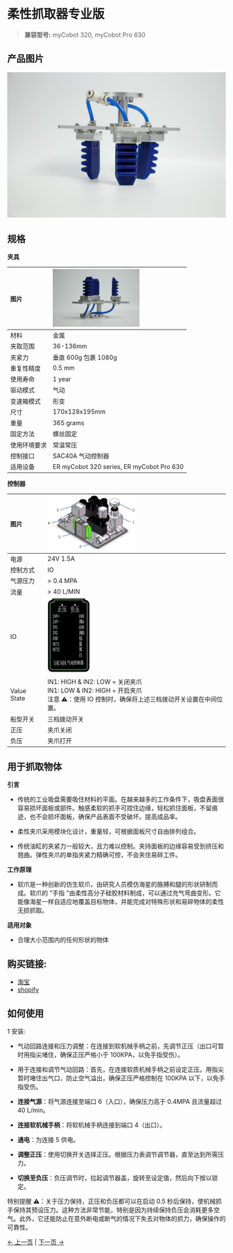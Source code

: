 # 柔性抓取器专业版

> **兼容型号:** myCobot 320, myCobot Pro 630

## 产品图片

<img src="../../../resources/1-ProductIntroduction/1.4/1.4.1-Gripper/4-FlexibleGripper/柔性夹爪1.jpg" alt="img-1" width="800" height="auto" /> <br>

## 规格

**夹具**

| **图片**     | <img src="../../../resources/1-ProductIntroduction/1.4/1.4.1-Gripper/4-FlexibleGripper/柔性夹爪2.jpg" alt="img-2" width="200" height="auto" /> |
| :----------- | :--------------------------------------------------------------------------------------------------------------------------------------------- |
| 材料         | 金属                                                                                                                                           |
| 夹取范围     | 36-136mm                                                                                                                                       |
| 夹紧力       | 垂直 600g 包裹 1080g                                                                                                                           |
| 重复性精度   | 0.5 mm                                                                                                                                         |
| 使用寿命     | 1 year                                                                                                                                         |
| 驱动模式     | 气动                                                                                                                                           |
| 变速箱模式   | 形变                                                                                                                                           |
| 尺寸         | 170x128x195mm                                                                                                                                  |
| 重量         | 365 grams                                                                                                                                      |
| 固定方法     | 螺丝固定                                                                                                                                       |
| 使用环境要求 | 常温常压                                                                                                                                       |
| 控制接口     | SAC40A 气动控制器                                                                                                                              |
| 适用设备     | ER myCobot 320 series, ER myCobot Pro 630                                                                                                      |

**控制器**

| **图片**    | <img src="../../../resources/1-ProductIntroduction/1.4/1.4.1-Gripper/4-FlexibleGripper/气动控制器1.jpg" alt="img-2" width="200" height="auto"/>       |
| :---------- | :---------------------------------------------------------------------------------------------------------------------------------------------------- |
| 电源        | 24V 1.5A                                                                                                                                              |
| 控制方式    | IO                                                                                                                                                    |
| 气源压力    | > 0.4 MPA                                                                                                                                             |
| 流量        | > 40 L/MIN                                                                                                                                            |
| IO          | <img src="../../../resources/1-ProductIntroduction/1.4/1.4.1-Gripper/4-FlexibleGripper/气动控制器2.jpg" alt="img-3" width="100" height="auto" /> <br> |
| Value State | IN1: HIGH & IN2: LOW = 关闭夹爪 <br> IN1: LOW & IN2: HIGH = 开启夹爪 <br> 注意 ⚠️：使用 IO 控制时，确保将上述三档拨动开关设置在中间位置。             |
| 船型开关    | 三档拨动开关                                                                                                                                          |
| 正压        | 夹爪关闭                                                                                                                                              |
| 负压        | 夹爪打开                                                                                                                                              |

## 用于抓取物体

**引言**

- 传统的工业吸盘需要吸住材料的平面。在越来越多的工作条件下，吸盘表面很容易损坏面板或部件。触感柔软的抓手可捏住边缘，轻松抓住面板，不留痕迹，也不会损坏面板，确保产品表面不受破坏。提高成品率。

- 柔性夹爪采用模块化设计，重量轻，可根据面板尺寸自由排列组合。

- 传统油缸的夹紧力一般较大，且力难以控制。夹持面板的边缘容易受到挤压和翘曲。弹性夹爪的单指夹紧力精确可控，不会夹住易碎工件。

**工作原理**

- 软爪是一种创新的仿生软爪，由研究人员模仿海星的胳膊和腿的形状研制而成。软爪的 "手指 "由柔性高分子硅胶材料制成，可以通过充气弯曲变形。它能像海星一样自适应地覆盖目标物体，并能完成对特殊形状和易碎物体的柔性无损抓取。

**适用对象**

- 合理大小范围内的任何形状的物体

## 购买链接:

- [淘宝](https://shop504055678.taobao.com)
- [shopify](https://shop.elephantrobotics.com/)

## 如何使用

1 安装: <br>

- 气动回路连接和压力调整：在连接到软机械手柄之前，先调节正压（出口可暂时用指尖堵住，确保正压严格小于 100KPA，以免手指受伤）。

- 用于连接和调节气动回路：首先，在连接软质机械手柄之前设定正压。用指尖暂时堵住出气口，防止空气溢出，确保正压严格控制在 100KPA 以下，以免手指受伤。

- **连接气源**：将气源连接至端口 6（入口），确保压力高于 0.4MPA 且流量超过 40 L/min。
- **连接软机械手柄**：将软机械手柄连接到端口 4（出口）。
- **通电**：为连接 5 供电。
- **调整正压**：使用切换开关选择正压。根据压力表调节调节器，直至达到所需压力。
- **切换至负压**：负压调节时，拉起调节器盖，旋转至设定值，然后向下按以锁定。

特别提醒 ⚠️：关于压力保持，正压和负压都可以在启动 0.5 秒后保持，使机械抓手保持其预设压力。这种方法非常节能，特别是因为持续保持负压会消耗更多空气。此外，它还能防止在意外断电或断气的情况下失去对物体的抓力，确保操作的可靠性。

[← 上一页](./3-PneumaticGripper.md) | [下一页 →](../1.4.2-PumpCup/1-ModuleSuctionCup.md)
